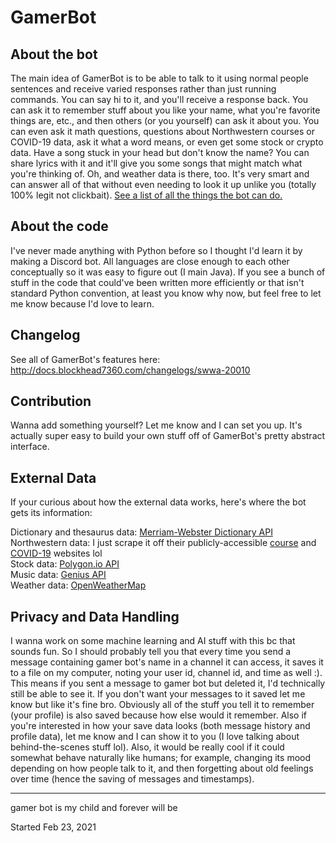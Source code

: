 # GamerBot  

## About the bot
The main idea of GamerBot is to be able to talk to it using normal people sentences and receive varied responses rather than just running commands. You can say hi to it, and you'll receive a response back. You can ask it to remember stuff about you like your name, what you're favorite things are, etc., and then others (or you yourself) can ask it about you. You can even ask it math questions, questions about Northwestern courses or COVID-19 data, ask it what a word means, or even get some stock or crypto data. Have a song stuck in your head but don't know the name? You can share lyrics with it and it'll give you some songs that might match what you're thinking of. Oh, and weather data is there, too. It's very smart and can answer all of that without even needing to look it up unlike you (totally 100% legit not clickbait). [See a list of all the things the bot can do.](http://docs.blockhead7360.com/GamerBot)

## About the code
I've never made anything with Python before so I thought I'd learn it by making a Discord bot. All languages are close enough to each other conceptually so it was easy to figure out (I main Java). If you see a bunch of stuff in the code that could've been written more efficiently or that isn't standard Python convention, at least you know why now, but feel free to let me know because I'd love to learn.


## Changelog
See all of GamerBot's features here: http://docs.blockhead7360.com/changelogs/swwa-20010


## Contribution
Wanna add something yourself? Let me know and I can set you up. It's actually super easy to build your own stuff off of GamerBot's pretty abstract interface.

## External Data
If your curious about how the external data works, here's where the bot gets its information:

Dictionary and thesaurus data: [Merriam-Webster Dictionary API](https://dictionaryapi.com)  
Northwestern data: I just scrape it off their publicly-accessible [course](https://catalogs.northwestern.edu/undergraduate/courses-az/) and [COVID-19](https://www.northwestern.edu/coronavirus-covid-19-updates/university-status/dashboard/) websites lol  
Stock data: [Polygon.io API](https://polygon.io)  
Music data: [Genius API](https://docs.genius.com)  
Weather data: [OpenWeatherMap](https://openweathermap.org)

## Privacy and Data Handling
I wanna work on some machine learning and AI stuff with this bc that sounds fun. So I should probably tell you that every time you send a message containing gamer bot's name in a channel it can access, it saves it to a file on my computer, noting your user id, channel id, and time as well :). This means if you sent a message to gamer bot but deleted it, I'd technically still be able to see it. If you don't want your messages to it saved let me know but like it's fine bro. Obviously all of the stuff you tell it to remember (your profile) is also saved because how else would it remember. Also if you're interested in how your save data looks (both message history and profile data), let me know and I can show it to you (I love talking about behind-the-scenes stuff lol). Also, it would be really cool if it could somewhat behave naturally like humans; for example, changing its mood depending on how people talk to it, and then forgetting about old feelings over time (hence the saving of messages and timestamps).


---

gamer bot is my child and forever will be

Started Feb 23, 2021
